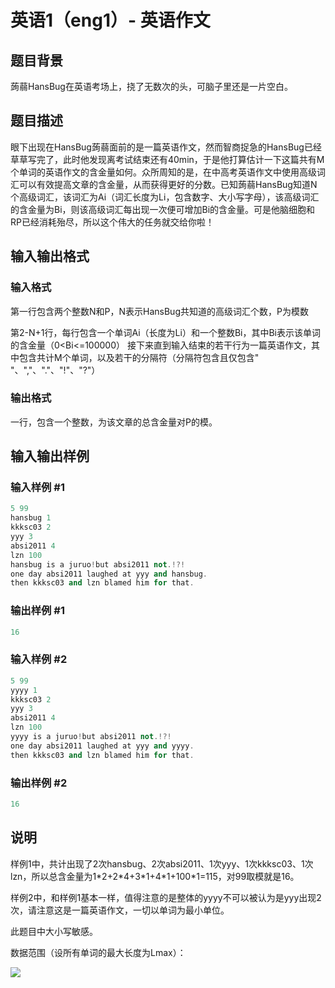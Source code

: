 # 英语1（eng1）- 英语作文

## 题目背景

蒟蒻HansBug在英语考场上，挠了无数次的头，可脑子里还是一片空白。

## 题目描述

眼下出现在HansBug蒟蒻面前的是一篇英语作文，然而智商捉急的HansBug已经草草写完了，此时他发现离考试结束还有40min，于是他打算估计一下这篇共有M个单词的英语作文的含金量如何。众所周知的是，在中高考英语作文中使用高级词汇可以有效提高文章的含金量，从而获得更好的分数。已知蒟蒻HansBug知道N个高级词汇，该词汇为Ai（词汇长度为Li，包含数字、大小写字母），该高级词汇的含金量为Bi，则该高级词汇每出现一次便可增加Bi的含金量。可是他脑细胞和RP已经消耗殆尽，所以这个伟大的任务就交给你啦！

## 输入输出格式

### 输入格式

第一行包含两个整数N和P，N表示HansBug共知道的高级词汇个数，P为模数

第2-N+1行，每行包含一个单词Ai（长度为Li）和一个整数Bi，其中Bi表示该单词的含金量（0<Bi<=100000） 接下来直到输入结束的若干行为一篇英语作文，其中包含共计M个单词，以及若干的分隔符（分隔符包含且仅包含" "、","、"."、"!"、"?"） 

### 输出格式

一行，包含一个整数，为该文章的总含金量对P的模。

## 输入输出样例

### 输入样例 #1

```cpp
5 99
hansbug 1
kkksc03 2
yyy 3
absi2011 4
lzn 100
hansbug is a juruo!but absi2011 not.!?!
one day absi2011 laughed at yyy and hansbug.
then kkksc03 and lzn blamed him for that.

```
### 输出样例 #1

```cpp
16
```


### 输入样例 #2

```cpp
5 99
yyyy 1
kkksc03 2
yyy 3
absi2011 4
lzn 100
yyyy is a juruo!but absi2011 not.!?!
one day absi2011 laughed at yyy and yyyy.
then kkksc03 and lzn blamed him for that.

```
### 输出样例 #2

```cpp
16
```


## 说明

样例1中，共计出现了2次hansbug、2次absi2011、1次yyy、1次kkksc03、1次lzn，所以总含金量为1\*2+2\*4+3\*1+4\*1+100\*1=115，对99取模就是16。

样例2中，和样例1基本一样，值得注意的是整体的yyyy不可以被认为是yyy出现2次，请注意这是一篇英语作文，一切以单词为最小单位。

此题目中大小写敏感。

数据范围（设所有单词的最大长度为Lmax）：

![](https://cdn.luogu.com.cn/upload/pic/2228.png)

